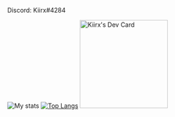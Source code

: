 Discord: Kiirx#4284


![My stats](https://github-readme-stats.vercel.app/api?username=kiirx)
[![Top Langs](https://github-readme-stats.vercel.app/api/top-langs/?username=Kiirx)](https://github.com/anuraghazra/github-readme-stats)
<a href="https://app.daily.dev/Kiirox"><img src="https://api.daily.dev/devcards/8d1d90ed1bf0442ea78c7fcb6057d4de.png?r=yh8" width="200" alt="Kiirx's Dev Card"/></a>
